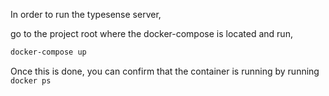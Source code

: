 In order to run the typesense server, 

go to the project root where the docker-compose is located and run, 

```bash
docker-compose up
```

Once this is done, you can confirm that the container is running by running
`docker ps`
